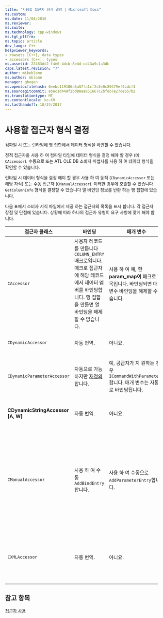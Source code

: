 ```yaml
---
title: "사용할 접근자 형식 결정 | Microsoft Docs"
ms.custom: 
ms.date: 11/04/2016
ms.reviewer: 
ms.suite: 
ms.technology: cpp-windows
ms.tgt_pltfrm: 
ms.topic: article
dev_langs: C++
helpviewer_keywords:
- rowsets [C++], data types
- accessors [C++], types
ms.assetid: 22483dd2-f4e0-4dcb-8e4d-cd43a9c1a3db
caps.latest.revision: "7"
author: mikeblome
ms.author: mblome
manager: ghogen
ms.openlocfilehash: 6eebc119186a5a57fa1cf2c5e0c80479ef4cdcf3
ms.sourcegitcommit: ebec1d449f2bd98aa851667c2bfeb7e27ce657b2
ms.translationtype: MT
ms.contentlocale: ko-KR
ms.lasthandoff: 10/24/2017
---
```

# <a name="determining-which-type-of-accessor-to-use"></a>사용할 접근자 형식 결정
컴파일 시 또는 런타임에 행 집합에서 데이터 형식을 확인할 수 있습니다.  
  
 정적 접근자를 사용 하 여 컴파일 타임에 데이터 형식을 결정 해야 할 경우 (예: `CAccessor`). 수동으로 또는 ATL OLE DB 소비자 마법사를 사용 하 여 데이터 형식을 확인할 수 있습니다.  
  
 런타임 시 데이터 형식을 결정 해야 할 경우 사용 하 여 동적 (`CDynamicAccessor` 또는 해당 자식) 또는 수동 접근자 (`CManualAccessor`). 이러한 경우에 호출할 수 있습니다 `GetColumnInfo` 형식을 결정할 수 있습니다 열 바인딩 정보를 반환 하는 행 집합에 있습니다.  
  
 다음 표에서 소비자 서식 파일에서 제공 하는 접근자의 목록을 표시 합니다. 각 접근자 장점 및 단점에 있습니다. 상황에 따라 하나의 접근자 유형이 요구 사항에 맞게 해야 합니다.  
  
|접근자 클래스|바인딩|매개 변수|주석|  
|--------------------|-------------|---------------|-------------|  
|`CAccessor`|사용자 레코드를 만듭니다 `COLUMN_ENTRY` 매크로입니다. 매크로 접근자에 해당 레코드에서 데이터 멤버를 바인딩합니다. 행 집합을 만들면 열 바인딩을 해제할 수 없습니다.|사용 하 여 예, 한 **param_map이** 매크로 항목입니다. 바인딩되면 매개 변수 바인딩을 해제할 수 없습니다.|가장 빠른 적은 양의 코드 접근자입니다.|  
|`CDynamicAccessor`|자동 번역.|아니요.|행 집합의 데이터 형식을 확인할 수 없는 경우에 유용 합니다.|  
|`CDynamicParameterAccessor`|자동으로 가능 하지만 [재정의](../../data/oledb/overriding-a-dynamic-accessor.md)합니다.|예, 공급자가 지 원하는 경우 `ICommandWithParameters`합니다. 매개 변수는 자동으로 바인딩됩니다.|방식 보다 속도가 느립니다 `CDynamicAccessor` 일반 저장된 프로시저 호출에 유용 합니다.|  
|**CDynamicStringAccessor [A, W]**|자동 번역.|아니요.|문자열 데이터로 데이터 저장소에서 액세스 되는 데이터를 검색 합니다.|  
|`CManualAccessor`|사용 하 여 수동 `AddBindEntry`합니다.|사용 하 여 수동으로 `AddParameterEntry`합니다.|매우 빠릅니다. 매개 변수 및 열 한 번만 바인딩됩니다. 사용할 데이터의 형식을 확인할 수 있습니다. (참조 [DBVIEWER](http://msdn.microsoft.com/en-us/07620f99-c347-4d09-9ebc-2459e8049832) 예제를 보려면 샘플.) 보다 더 많은 코드가 필요 `CDynamicAccessor` 또는 `CAccessor`합니다. 와 더 비슷하게 OLE DB를 직접 호출 됩니다.|  
|`CXMLAccessor`|자동 번역.|아니요.|문자열 데이터로 데이터 저장소에서 액세스 되는 데이터를 검색 하 고 같이 XML 태그가 지정 된 데이터 형식을 지정 합니다.|  
  
## <a name="see-also"></a>참고 항목  
 [접근자 사용](../../data/oledb/using-accessors.md)